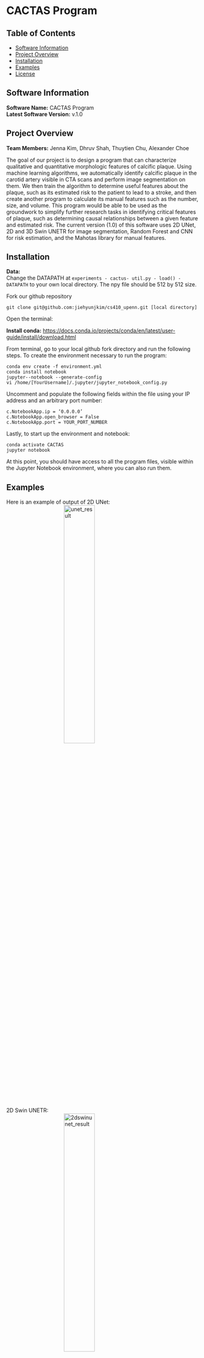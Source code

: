 # CACTAS Program

## Table of Contents
* [Software Information](#software-information)
* [Project Overview](#project-overview)
* [Installation](#installation)
* [Examples](#examples)
* [License](#license)


## Software Information
**Software Name:** CACTAS Program<br/>
**Latest Software Version:** v.1.0

## Project Overview
**Team Members:** Jenna Kim, Dhruv Shah, Thuytien Chu, Alexander Choe

The goal of our project is to design a program that can characterize qualitative and quantitative morphologic features of calcific plaque. Using machine learning algorithms, we automatically identify calcific plaque in the carotid artery visible in CTA scans and perform image segmentation on them. We then train the algorithm to determine useful features about the plaque, such as its estimated risk to the patient to lead to a stroke, and then create another program to calculate its manual features such as the number, size, and volume. This program would be able to be used as the groundwork to simplify further research tasks in identifying critical features of plaque, such as determining causal relationships between a given feature and estimated risk. The current version (1.0) of this software uses 2D UNet, 2D and 3D Swin UNETR for image segmentation, Random Forest and CNN for risk estimation, and the Mahotas library for manual features.

## Installation

**Data:** <br/> Change the DATAPATH at ```experiments - cactus- util.py - load() - DATAPATH``` to your own local directory. The npy file should be 512 by 512 size.

Fork our github repository 
```
git clone git@github.com:jiehyunjkim/cs410_upenn.git [local directory]
```

Open the terminal:<br/>

**Install conda:** https://docs.conda.io/projects/conda/en/latest/user-guide/install/download.html<br/>

From terminal, go to your local github fork directory and run the following steps. 
To create the environment necessary to run the program:
```
conda env create -f environment.yml
conda install notebook
jupyter--notebook --generate-config
vi /home/[YourUsername]/.jupyter/jupyter_notebook_config.py
```

Uncomment and populate the following fields within the file using your IP address and an arbitrary port number:
```
c.NotebookApp.ip = ‘0.0.0.0’
c.NotebookApp.open_browser = False
c.NotebookApp.port = YOUR_PORT_NUMBER
```
Lastly, to start up the environment and notebook:
```
conda activate CACTAS
jupyter notebook
```

At this point, you should have access to all the program files, visible within the Jupyter Notebook environment, where you can also run them.

## Examples
Here is an example of output of 2D UNet: <br/>
<img src="https://drive.google.com/uc?id=1_dJ1mKtbxw2RwG6fSvnVBvIOrn6HscQy"
     alt="unet_result"
     style="display: block; margin-right: auto; margin-left: auto; width: 40%;" /><br/>
2D Swin UNETR: <br/>
<img src="https://drive.google.com/uc?id=1PRS8ZBuPxTA7uaLFgKA82vwgInwAGNbg"
     alt="2dswinunet_result"
     style="display: block; margin-right: auto; margin-left: auto; width: 40%;" /><br/>
3D Swin UNETR: <br/>
<img src="https://drive.google.com/uc?id=1TA8ywcK_O2q9hO2pJeZDqb2WknphPeix"
     alt="3dswinunet_result"
     style="display: block; margin-right: auto; margin-left: auto; width: 40%;" /><br/>
Random Forest: <br/>
<img src="https://drive.google.com/uc?id=1lp7lJ43KiYIL7VYEMZF0UQvTIMJ-vhoO"
     alt="RF"
     style="display: block; margin-right: auto; margin-left: auto; width: 40%;" /><br/>
     
An example of running manual features and what its output looks like can be found [here](https://github.com/jiehyunjkim/cs410_upenn/blob/master/experiments/manual_features_videotest.ipynb).<br/>

## License 
This project is licensed under the MIT License - see the [LICENSE](https://github.com/jiehyunjkim/cs410_upenn/blob/master/LICENSE.md) file for details.
